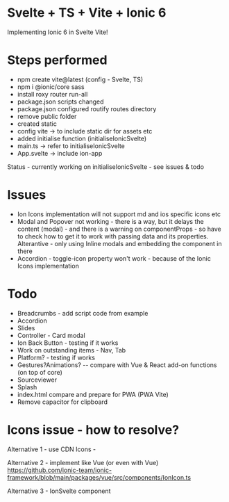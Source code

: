# Svelte + TS + Vite + Ionic 6
Implementing Ionic 6 in Svelte Vite!

# Steps performed
- npm create vite@latest (config - Svelte, TS)
- npm i @ionic/core  sass
- install roxy router run-all
- package.json scripts changed
- package.json configured routify routes directory
- remove public folder
- created static
- config vite -> to include static dir for assets etc
- added initialise function (initialiseIonicSvelte)
- main.ts -> refer to initialiseIonicSvelte
- App.svelte -> include ion-app 

Status - currently working on initialiseIonicSvelte - see issues & todo


# Issues
- Ion Icons implementation will not support md and ios specific icons etc
- Modal and Popover not working - there is a way, but it delays the content (modal) - and there is a warning on componentProps - so have to check how to get it to work with passing data and its properties. Alterantive - only using Inline modals and embedding the component in there
- Accordion - toggle-icon property won't work - because of the Ionic Icons implementation 


# Todo
- Breadcrumbs - add script code from example
- Accordion
- Slides
- Controller - Card modal
- Ion Back Button - testing if it works
- Work on outstanding items - Nav, Tab 
- Platform? - testing if works
- Gestures?Animations?
-- compare with Vue & React add-on functions (on top of core)
- Sourceviewer
- Splash
- index.html compare and prepare for PWA (PWA Vite)
- Remove capacitor for clipboard

# Icons issue - how to resolve?

Alternative 1 - use CDN
Icons - <script src="https://unpkg.com/ionicons@5.0.0/dist/ionicons.js"></script>

Alternative 2 - implement like Vue (or even with Vue)
https://github.com/ionic-team/ionic-framework/blob/main/packages/vue/src/components/IonIcon.ts

Alternative 3 - IonSvelte component